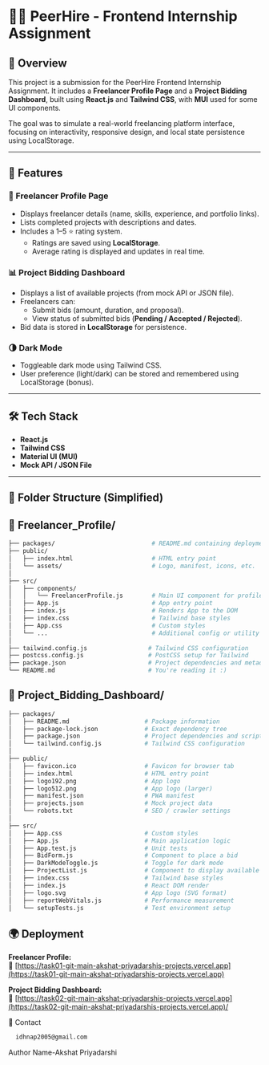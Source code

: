 # 🧑‍💻 PeerHire - Frontend Internship Assignment

## 🚀 Overview

This project is a submission for the PeerHire Frontend Internship Assignment. It includes a **Freelancer Profile Page** and a **Project Bidding Dashboard**, built using **React.js** and **Tailwind CSS**, with **MUI** used for some UI components.

The goal was to simulate a real-world freelancing platform interface, focusing on interactivity, responsive design, and local state persistence using LocalStorage.

---

## 📄 Features

### 👤 Freelancer Profile Page

- Displays freelancer details (name, skills, experience, and portfolio links).
- Lists completed projects with descriptions and dates.
- Includes a 1–5 ⭐ rating system.
  - Ratings are saved using **LocalStorage**.
  - Average rating is displayed and updates in real time.

### 📊 Project Bidding Dashboard

- Displays a list of available projects (from mock API or JSON file).
- Freelancers can:
  - Submit bids (amount, duration, and proposal).
  - View status of submitted bids (**Pending / Accepted / Rejected**).
- Bid data is stored in **LocalStorage** for persistence.

### 🌗 Dark Mode

- Toggleable dark mode using Tailwind CSS.
- User preference (light/dark) can be stored and remembered using LocalStorage (bonus).

---

## 🛠️ Tech Stack

- **React.js**
- **Tailwind CSS**
- **Material UI (MUI)**
- **Mock API / JSON File**

---

## 📂 Folder Structure (Simplified)
## 📁 Freelancer_Profile/

```bash
├── packages/                           # README.md containing deployment steps, important json and java script packages
├── public/
│   ├── index.html                      # HTML entry point
│   └── assets/                         # Logo, manifest, icons, etc.
│
├── src/
│   ├── components/
│   │   └── FreelancerProfile.js        # Main UI component for profile
│   ├── App.js                          # App entry point
│   ├── index.js                        # Renders App to the DOM
│   ├── index.css                       # Tailwind base styles
│   ├── App.css                         # Custom styles
│   └── ...                             # Additional config or utility files
│
├── tailwind.config.js                 # Tailwind CSS configuration
├── postcss.config.js                  # PostCSS setup for Tailwind
├── package.json                       # Project dependencies and metadata
└── README.md                          # You're reading it :)
```
## 📁 Project_Bidding_Dashboard/

```bash
├── packages/
│   ├── README.md                     # Package information
│   ├── package-lock.json             # Exact dependency tree
│   ├── package.json                  # Project dependencies and scripts
│   └── tailwind.config.js            # Tailwind CSS configuration
│
├── public/
│   ├── favicon.ico                   # Favicon for browser tab
│   ├── index.html                    # HTML entry point
│   ├── logo192.png                   # App logo
│   ├── logo512.png                   # App logo (larger)
│   ├── manifest.json                 # PWA manifest
│   ├── projects.json                 # Mock project data
│   └── robots.txt                    # SEO / crawler settings
│
├── src/
│   ├── App.css                       # Custom styles
│   ├── App.js                        # Main application logic
│   ├── App.test.js                   # Unit tests
│   ├── BidForm.js                    # Component to place a bid
│   ├── DarkModeToggle.js             # Toggle for dark mode
│   ├── ProjectList.js                # Component to display available projects
│   ├── index.css                     # Tailwind base styles
│   ├── index.js                      # React DOM render
│   ├── logo.svg                      # App logo (SVG format)
│   ├── reportWebVitals.js            # Performance measurement
│   └── setupTests.js                 # Test environment setup
```
## 🌍 Deployment

**Freelancer Profile:**  
🔗 [https://task01-git-main-akshat-priyadarshis-projects.vercel.app](https://task01-git-main-akshat-priyadarshis-projects.vercel.app)

**Project Bidding Dashboard:**  
🔗 [https://task02-git-main-akshat-priyadarshis-projects.vercel.app](https://task02-git-main-akshat-priyadarshis-projects.vercel.app)/

📧 Contact
```bash
  idhnap2005@gmail.com
```
Author Name-Akshat Priyadarshi
